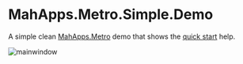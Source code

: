 # MahApps.Metro.Simple.Demo

A simple clean [MahApps.Metro](http://mahapps.com) demo that shows the [quick start](http://mahapps.com/guides/quick-start.html) help.

![mainwindow](https://raw.github.com/punker76/MahApps.Metro.Simple.Demo/master/main_window.png)  
